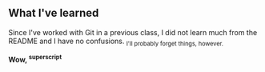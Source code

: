## What I've learned
Since I've worked with Git in a previous class, I did not learn much from the README and I have no confusions. <sub>I'll probably forget things, however.</sub>

**Wow, <sup>superscript</sup>**

